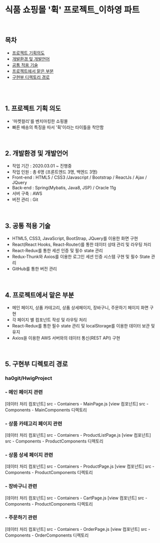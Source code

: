 # 식품 쇼핑몰 '휙' 프로젝트_이하영 파트
<br>

## 목차
- [프로젝트 기획의도](#1-프로젝트-기획-의도)
- [개발환경 및 개발언어](#2-개발환경-및-개발언어)
- [공통 적용 기술](#3-공통-적용-기술)
- [프로젝트에서 맡은 부분](#4-프로젝트에서-맡은-부분)
- [구현부 디렉토리 경로](#5-구현부-디렉토리-경로)

<br>
<br>

## 1. 프로젝트 기획 의도
- '마켓컬리'를 벤치마킹한 쇼핑몰
- 빠른 배송의 특징을 따서 '휙'이라는 타이틀을 착안함

<br>

## 2. 개발환경 및 개발언어

- 작업 기간 : 2020.03.01 ~ 진행중
- 작업 인원 : 총 6명 (프론트엔드 3명, 백엔드 3명) 
- Front-end : HTML5 / CSS3 /Javascript / Bootstrap / ReactJs / Ajax / JQuery
- Back-end : Spring(Mybatis, Java8, JSP) / Oracle 11g
- 서버 구축 : AWS
- 버전 관리 : Git

<br>

## 3. 공통 적용 기술

- HTML5, CSS3, JavaScript, BootStrap, JQuery를 이용한 화면 구현
- React(React Hooks, React-Router)를 통한 데이터 상태 관리 및 라우팅 처리
- React-Redux를 통한 세션 인증 및 필수 state 관리
- Redux-Thunk와 Axios를 이용한 로그인 세션 인증 시스템 구현 및 필수 State 관리 
- GitHub를 통한 버전 관리

<br>

## 4. 프로젝트에서 맡은 부분

- 메인 페이지, 상품 카테고리, 상품 상세페이지, 장바구니, 주문하기 페이지 화면 구현
- 각 페이지 별 컴포넌트 작성 및 라우팅 처리
- React-Redux를 통한 필수 state 관리 및  localStorage를 이용한 데이터 보관 및 유지
- Axios을 이용한 AWS 서버와의 데이터 통신(REST API) 구현

<br>

## 5. 구현부 디렉토리 경로

### ha0git/HwigProject

### - 메인 페이지 관련
[데이터 처리 컴포넌트] src - Containers - MainPage.js
[view 컴포넌트] src - Components - MainComponents 디렉토리

### - 상품 카테고리 페이지 관련
[데이터 처리 컴포넌트] src - Containers - ProductListPage.js
[view 컴포넌트] src - Components - ProductComponents 디렉토리

### - 상품 상세 페이지 관련
[데이터 처리 컴포넌트] src - Containers - ProductPage.js
[view 컴포넌트] src - Components - ProductComponents 디렉토리

### - 장바구니 관련

[데이터 처리 컴포넌트] src - Containers - CartPage.js
[view 컴포넌트] src - Components - ProductComponents 디렉토리

### - 주문하기 관련
[데이터 처리 컴포넌트] src - Containers - OrderPage.js 
[view 컴포넌트] src - Components - OrderComponents 디렉토리
